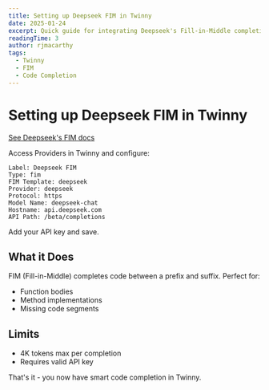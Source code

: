 ```yaml
---
title: Setting up Deepseek FIM in Twinny
date: 2025-01-24
excerpt: Quick guide for integrating Deepseek's Fill-in-Middle completion in Twinny for smarter code suggestions.
readingTime: 3
author: rjmacarthy
tags:
  - Twinny
  - FIM
  - Code Completion
---
```


# Setting up Deepseek FIM in Twinny

[See Deepseek's FIM docs](https://api-docs.deepseek.com/guides/fim_completion)

Access Providers in Twinny and configure:

```
Label: Deepseek FIM
Type: fim
FIM Template: deepseek
Provider: deepseek
Protocol: https
Model Name: deepseek-chat
Hostname: api.deepseek.com
API Path: /beta/completions
```

Add your API key and save.

## What it Does

FIM (Fill-in-Middle) completes code between a prefix and suffix. Perfect for:
- Function bodies 
- Method implementations
- Missing code segments

## Limits
- 4K tokens max per completion
- Requires valid API key

That's it - you now have smart code completion in Twinny.
